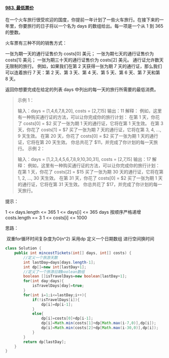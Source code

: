 #### [983. 最低票价](https://leetcode-cn.com/problems/minimum-cost-for-tickets/)

在一个火车旅行很受欢迎的国度，你提前一年计划了一些火车旅行。在接下来的一年里，你要旅行的日子将以一个名为 days 的数组给出。每一项是一个从 1 到 365 的整数。

火车票有三种不同的销售方式：

一张为期一天的通行证售价为 costs[0] 美元；
一张为期七天的通行证售价为 costs[1] 美元；
一张为期三十天的通行证售价为 costs[2] 美元。
通行证允许数天无限制的旅行。 例如，如果我们在第 2 天获得一张为期 7 天的通行证，那么我们可以连着旅行 7 天：第 2 天、第 3 天、第 4 天、第 5 天、第 6 天、第 7 天和第 8 天。

返回你想要完成在给定的列表 days 中列出的每一天的旅行所需要的最低消费。

 

> 示例 1：
>
> 输入：days = [1,4,6,7,8,20], costs = [2,7,15]
> 输出：11
> 解释： 
> 例如，这里有一种购买通行证的方法，可以让你完成你的旅行计划：
> 在第 1 天，你花了 costs[0] = $2 买了一张为期 1 天的通行证，它将在第 1 天生效。
> 在第 3 天，你花了 costs[1] = $7 买了一张为期 7 天的通行证，它将在第 3, 4, ..., 9 天生效。
> 在第 20 天，你花了 costs[0] = $2 买了一张为期 1 天的通行证，它将在第 20 天生效。
> 你总共花了 $11，并完成了你计划的每一天旅行。
> 示例 2：
>
> 输入：days = [1,2,3,4,5,6,7,8,9,10,30,31], costs = [2,7,15]
> 输出：17
> 解释：
> 例如，这里有一种购买通行证的方法，可以让你完成你的旅行计划： 
> 在第 1 天，你花了 costs[2] = $15 买了一张为期 30 天的通行证，它将在第 1, 2, ..., 30 天生效。
> 在第 31 天，你花了 costs[0] = $2 买了一张为期 1 天的通行证，它将在第 31 天生效。 
> 你总共花了 $17，并完成了你计划的每一天旅行。


提示：

1 <= days.length <= 365
1 <= days[i] <= 365
days 按顺序严格递增
costs.length == 3
1 <= costs[i] <= 1000



思路：

​	双重for循环时间复杂度为O(n^2) 采用dp 定义一个日期数组 进行空间换时间 

```java
class Solution {
    public int mincostTickets(int[] days, int[] costs) {
        //定义一个旅游天数
        int lastDay=days[days.length-1];
        int dp[]=new int[lastDay+1];
        //定义了一个旅游日期boolean数组
        boolean []isTravelDays=new boolean[lastDay+1];
        for(int day:days){
            isTravelDays[day]=true;
        }
        for(int i=1;i<=lastDay;i++){
            if(!isTravelDays[i]){
                dp[i]=dp[i-1];
            }
            else{
                dp[i]=costs[0]+dp[i-1];
                dp[i]=Math.min(costs[1]+dp[Math.max(i-7,0)],dp[i]);
                dp[i]=Math.min(costs[2]+dp[Math.max(i-30,0)],dp[i]);
            }
        }
        return dp[lastDay];
    }
}
```



